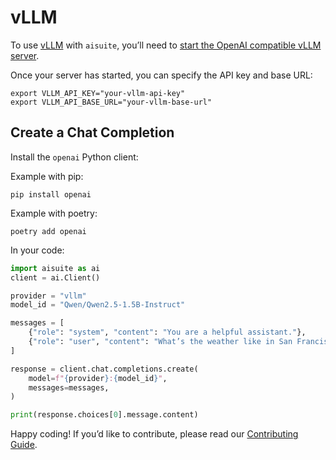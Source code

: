 # vLLM

To use [vLLM](https://docs.vllm.ai/en/latest/index.html) with `aisuite`, you’ll need to [start the OpenAI compatible vLLM server](https://docs.vllm.ai/en/latest/getting_started/quickstart.html#openai-chat-completions-api-with-vllm).

Once your server has started, you can specify the API key and base URL:

```shell
export VLLM_API_KEY="your-vllm-api-key"
export VLLM_API_BASE_URL="your-vllm-base-url"
```

## Create a Chat Completion

Install the `openai` Python client:

Example with pip:
```shell
pip install openai
```

Example with poetry:
```shell
poetry add openai
```

In your code:
```python
import aisuite as ai
client = ai.Client()

provider = "vllm"
model_id = "Qwen/Qwen2.5-1.5B-Instruct"

messages = [
    {"role": "system", "content": "You are a helpful assistant."},
    {"role": "user", "content": "What’s the weather like in San Francisco?"},
]

response = client.chat.completions.create(
    model=f"{provider}:{model_id}",
    messages=messages,
)

print(response.choices[0].message.content)
```

Happy coding! If you’d like to contribute, please read our [Contributing Guide](CONTRIBUTING.md).
